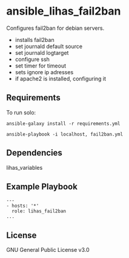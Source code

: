 ansible_lihas_fail2ban
=========

Configures fail2ban for debian servers.

- installs fail2ban
- set journald default source
- set journald logtarget
- configure ssh
- set timer for timeout
- sets ignore ip adresses
- if apache2 is installed, configuring it

Requirements
------------

To run solo:

    ansible-galaxy install -r requirements.yml
>
    ansible-playbook -i localhost, fail2ban.yml

Dependencies
------------
lihas_variables

Example Playbook
----------------

	---
	- hosts: '*'
	  role: lihas_fail2ban
	...

License
-------
GNU General Public License v3.0
